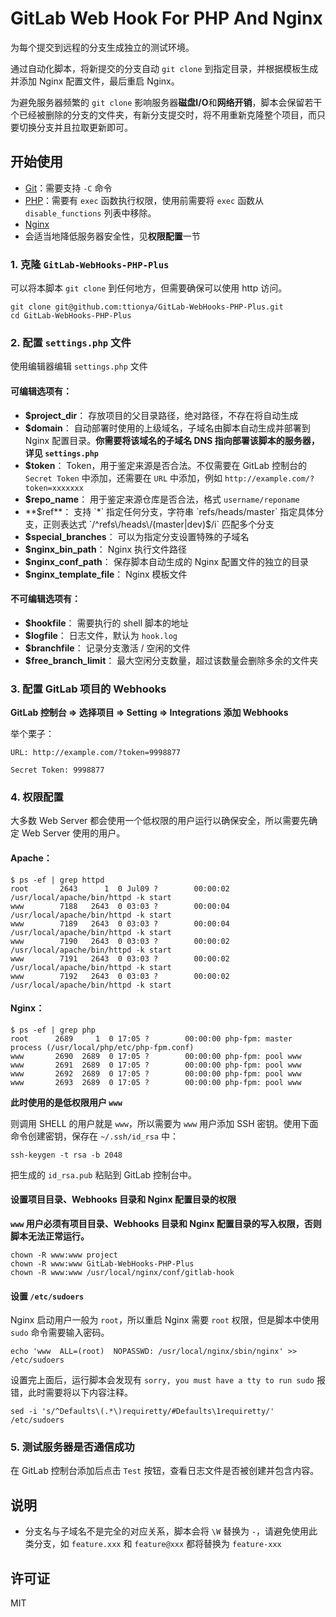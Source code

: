 # GitLab Web Hook For PHP And Nginx

为每个提交到远程的分支生成独立的测试环境。

通过自动化脚本，将新提交的分支自动 `git clone` 到指定目录，并根据模板生成并添加 Nginx 配置文件，最后重启 Nginx。

为避免服务器频繁的 `git clone` 影响服务器**磁盘I/O**和**网络开销**，脚本会保留若干个已经被删除的分支的文件夹，有新分支提交时，将不用重新克隆整个项目，而只要切换分支并且拉取更新即可。

## 开始使用

- [Git](https://git-scm.com/)：需要支持 `-C` 命令
- [PHP](http://php.net/downloads.php)：需要有 `exec` 函数执行权限，使用前需要将 `exec` 函数从 `disable_functions` 列表中移除。
- [Nginx](https://nginx.org/en/download.html)
- 会适当地降低服务器安全性，见**权限配置**一节

### 1. 克隆 `GitLab-WebHooks-PHP-Plus`

可以将本脚本 `git clone` 到任何地方，但需要确保可以使用 http 访问。

```shell
git clone git@github.com:ttionya/GitLab-WebHooks-PHP-Plus.git
cd GitLab-WebHooks-PHP-Plus
```

### 2. 配置 `settings.php` 文件

使用编辑器编辑 `settings.php` 文件

#### 可编辑选项有：
- **$project_dir**： 存放项目的父目录路径，绝对路径，不存在将自动生成
- **$domain**： 自动部署时使用的上级域名，子域名由脚本自动生成并部署到 Nginx 配置目录。**你需要将该域名的子域名 DNS 指向部署该脚本的服务器，详见 `settings.php`**
- **$token**： Token，用于鉴定来源是否合法。不仅需要在 GitLab 控制台的 `Secret Token` 中添加，还需要在 `URL` 中添加，例如 `http://example.com/?token=xxxxxxx`
- **$repo_name**： 用于鉴定来源仓库是否合法，格式 `username/reponame`
- **$ref**： 支持 `*` 指定任何分支，字符串 `refs/heads/master` 指定具体分支，正则表达式 `/^refs\/heads\/(master|dev)$/i` 匹配多个分支
- **$special_branches**： 可以为指定分支设置特殊的子域名
- **$nginx_bin_path**： Nginx 执行文件路径
- **$nginx_conf_path**： 保存脚本自动生成的 Nginx 配置文件的独立的目录
- **$nginx_template_file**： Nginx 模板文件

#### 不可编辑选项有：
- **$hookfile**： 需要执行的 shell 脚本的地址
- **$logfile**： 日志文件，默认为 `hook.log`
- **$branchfile**： 记录分支激活 / 空闲的文件
- **$free_branch_limit**： 最大空闲分支数量，超过该数量会删除多余的文件夹

### 3. 配置 GitLab 项目的 Webhooks

**GitLab 控制台 => 选择项目 => Setting => Integrations 添加 Webhooks**

举个栗子：
```text
URL: http://example.com/?token=9998877

Secret Token: 9998877
```

### 4. 权限配置

大多数 Web Server 都会使用一个低权限的用户运行以确保安全，所以需要先确定 Web Server 使用的用户。

#### Apache：

```shell
$ ps -ef | grep httpd
root       2643      1  0 Jul09 ?        00:00:02 /usr/local/apache/bin/httpd -k start
www        7188   2643  0 03:03 ?        00:00:04 /usr/local/apache/bin/httpd -k start
www        7189   2643  0 03:03 ?        00:00:04 /usr/local/apache/bin/httpd -k start
www        7190   2643  0 03:03 ?        00:00:02 /usr/local/apache/bin/httpd -k start
www        7191   2643  0 03:03 ?        00:00:02 /usr/local/apache/bin/httpd -k start
www        7192   2643  0 03:03 ?        00:00:02 /usr/local/apache/bin/httpd -k start
```

#### Nginx：

```shell
$ ps -ef | grep php
root      2689     1  0 17:05 ?        00:00:00 php-fpm: master process (/usr/local/php/etc/php-fpm.conf)
www       2690  2689  0 17:05 ?        00:00:00 php-fpm: pool www
www       2691  2689  0 17:05 ?        00:00:00 php-fpm: pool www
www       2692  2689  0 17:05 ?        00:00:00 php-fpm: pool www
www       2693  2689  0 17:05 ?        00:00:00 php-fpm: pool www
```

**此时使用的是低权限用户 `www`**

则调用 SHELL 的用户就是 `www`，所以需要为 `www` 用户添加 SSH 密钥。使用下面命令创建密钥，保存在 `~/.ssh/id_rsa` 中：

```shell
ssh-keygen -t rsa -b 2048
```

把生成的 `id_rsa.pub` 粘贴到 GitLab 控制台中。

#### 设置项目目录、Webhooks 目录和 Nginx 配置目录的权限

**`www` 用户必须有项目目录、Webhooks 目录和 Nginx 配置目录的写入权限，否则脚本无法正常运行。**

```shell
chown -R www:www project
chown -R www:www GitLab-WebHooks-PHP-Plus
chown -R www:www /usr/local/nginx/conf/gitlab-hook
```

#### 设置 `/etc/sudoers`

Nginx 启动用户一般为 `root`，所以重启 Nginx 需要 `root` 权限，但是脚本中使用 `sudo` 命令需要输入密码。

```shell
echo 'www  ALL=(root)  NOPASSWD: /usr/local/nginx/sbin/nginx' >> /etc/sudoers
```

设置完上面后，运行脚本会发现有 `sorry, you must have a tty to run sudo` 报错，此时需要将以下内容注释。

```shell
sed -i 's/^Defaults\(.*\)requiretty/#Defaults\1requiretty/' /etc/sudoers
```

### 5. 测试服务器是否通信成功

在 GitLab 控制台添加后点击 `Test` 按钮，查看日志文件是否被创建并包含内容。

## 说明

- 分支名与子域名不是完全的对应关系，脚本会将 `\W` 替换为 `-`，请避免使用此类分支，如 `feature.xxx` 和 `feature@xxx` 都将替换为 `feature-xxx`


## 许可证

MIT
